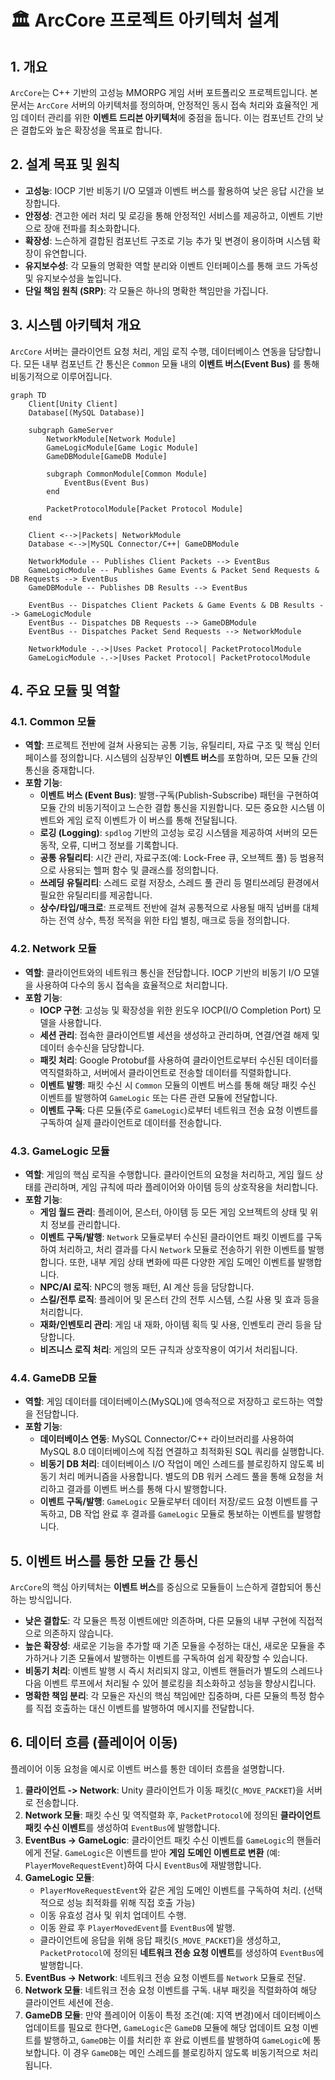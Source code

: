 # 🏛️ ArcCore 프로젝트 아키텍처 설계

## 1. 개요

`ArcCore`는 C++ 기반의 고성능 MMORPG 게임 서버 포트폴리오 프로젝트입니다. 본 문서는 `ArcCore` 서버의 아키텍처를 정의하며, 안정적인 동시 접속 처리와 효율적인 게임 데이터 관리를 위한 **이벤트 드리븐 아키텍처**에 중점을 둡니다. 이는 컴포넌트 간의 낮은 결합도와 높은 확장성을 목표로 합니다.

## 2. 설계 목표 및 원칙

* **고성능**: IOCP 기반 비동기 I/O 모델과 이벤트 버스를 활용하여 낮은 응답 시간을 보장합니다.
* **안정성**: 견고한 에러 처리 및 로깅을 통해 안정적인 서비스를 제공하고, 이벤트 기반으로 장애 전파를 최소화합니다.
* **확장성**: 느슨하게 결합된 컴포넌트 구조로 기능 추가 및 변경이 용이하며 시스템 확장이 유연합니다.
* **유지보수성**: 각 모듈의 명확한 역할 분리와 이벤트 인터페이스를 통해 코드 가독성 및 유지보수성을 높입니다.
* **단일 책임 원칙 (SRP)**: 각 모듈은 하나의 명확한 책임만을 가집니다.

## 3. 시스템 아키텍처 개요

`ArcCore` 서버는 클라이언트 요청 처리, 게임 로직 수행, 데이터베이스 연동을 담당합니다. 모든 내부 컴포넌트 간 통신은 `Common` 모듈 내의 **이벤트 버스(Event Bus)** 를 통해 비동기적으로 이루어집니다.

```mermaid
graph TD
    Client[Unity Client]
    Database[(MySQL Database)]

    subgraph GameServer
        NetworkModule[Network Module]
        GameLogicModule[Game Logic Module]
        GameDBModule[GameDB Module]

        subgraph CommonModule[Common Module]
            EventBus(Event Bus)
        end

        PacketProtocolModule[Packet Protocol Module]
    end

    Client <-->|Packets| NetworkModule
    Database <-->|MySQL Connector/C++| GameDBModule

    NetworkModule -- Publishes Client Packets --> EventBus
    GameLogicModule -- Publishes Game Events & Packet Send Requests & DB Requests --> EventBus
    GameDBModule -- Publishes DB Results --> EventBus

    EventBus -- Dispatches Client Packets & Game Events & DB Results --> GameLogicModule
    EventBus -- Dispatches DB Requests --> GameDBModule
    EventBus -- Dispatches Packet Send Requests --> NetworkModule

    NetworkModule -.->|Uses Packet Protocol| PacketProtocolModule
    GameLogicModule -.->|Uses Packet Protocol| PacketProtocolModule
```

## 4. 주요 모듈 및 역할

### 4.1. Common 모듈

* **역할**: 프로젝트 전반에 걸쳐 사용되는 공통 기능, 유틸리티, 자료 구조 및 핵심 인터페이스를 정의합니다. 시스템의 심장부인 **이벤트 버스**를 포함하며, 모든 모듈 간의 통신을 중재합니다.
* **포함 기능**:
    * **이벤트 버스 (Event Bus)**: 발행-구독(Publish-Subscribe) 패턴을 구현하여 모듈 간의 비동기적이고 느슨한 결합 통신을 지원합니다. 모든 중요한 시스템 이벤트와 게임 로직 이벤트가 이 버스를 통해 전달됩니다.
    * **로깅 (Logging)**: `spdlog` 기반의 고성능 로깅 시스템을 제공하여 서버의 모든 동작, 오류, 디버그 정보를 기록합니다.
    * **공통 유틸리티**: 시간 관리, 자료구조(예: Lock-Free 큐, 오브젝트 풀) 등 범용적으로 사용되는 헬퍼 함수 및 클래스를 정의합니다.
    * **쓰레딩 유틸리티**: 스레드 로컬 저장소, 스레드 풀 관리 등 멀티쓰레딩 환경에서 필요한 유틸리티를 제공합니다.
    * **상수/타입/매크로**: 프로젝트 전반에 걸쳐 공통적으로 사용될 매직 넘버를 대체하는 전역 상수, 특정 목적을 위한 타입 별칭, 매크로 등을 정의합니다.

### 4.2. Network 모듈

* **역할**: 클라이언트와의 네트워크 통신을 전담합니다. IOCP 기반의 비동기 I/O 모델을 사용하여 다수의 동시 접속을 효율적으로 처리합니다.
* **포함 기능**:
    * **IOCP 구현**: 고성능 및 확장성을 위한 윈도우 IOCP(I/O Completion Port) 모델을 사용합니다.
    * **세션 관리**: 접속한 클라이언트별 세션을 생성하고 관리하며, 연결/연결 해제 및 데이터 송수신을 담당합니다.
    * **패킷 처리**: Google Protobuf를 사용하여 클라이언트로부터 수신된 데이터를 역직렬화하고, 서버에서 클라이언트로 전송할 데이터를 직렬화합니다.
    * **이벤트 발행**: 패킷 수신 시 `Common` 모듈의 이벤트 버스를 통해 해당 패킷 수신 이벤트를 발행하여 `GameLogic` 또는 다른 관련 모듈에 전달합니다.
    * **이벤트 구독**: 다른 모듈(주로 `GameLogic`)로부터 네트워크 전송 요청 이벤트를 구독하여 실제 클라이언트로 데이터를 전송합니다.

### 4.3. GameLogic 모듈

* **역할**: 게임의 핵심 로직을 수행합니다. 클라이언트의 요청을 처리하고, 게임 월드 상태를 관리하며, 게임 규칙에 따라 플레이어와 아이템 등의 상호작용을 처리합니다.
* **포함 기능**:
    * **게임 월드 관리**: 플레이어, 몬스터, 아이템 등 모든 게임 오브젝트의 상태 및 위치 정보를 관리합니다.
    * **이벤트 구독/발행**: `Network` 모듈로부터 수신된 클라이언트 패킷 이벤트를 구독하여 처리하고, 처리 결과를 다시 `Network` 모듈로 전송하기 위한 이벤트를 발행합니다. 또한, 내부 게임 상태 변화에 따른 다양한 게임 도메인 이벤트를 발행합니다.
    * **NPC/AI 로직**: NPC의 행동 패턴, AI 계산 등을 담당합니다.
    * **스킬/전투 로직**: 플레이어 및 몬스터 간의 전투 시스템, 스킬 사용 및 효과 등을 처리합니다.
    * **재화/인벤토리 관리**: 게임 내 재화, 아이템 획득 및 사용, 인벤토리 관리 등을 담당합니다.
    * **비즈니스 로직 처리**: 게임의 모든 규칙과 상호작용이 여기서 처리됩니다.

### 4.4. GameDB 모듈

* **역할**: 게임 데이터를 데이터베이스(MySQL)에 영속적으로 저장하고 로드하는 역할을 전담합니다.
* **포함 기능**:
    * **데이터베이스 연동**: MySQL Connector/C++ 라이브러리를 사용하여 MySQL 8.0 데이터베이스에 직접 연결하고 최적화된 SQL 쿼리를 실행합니다.
    * **비동기 DB 처리**: 데이터베이스 I/O 작업이 메인 스레드를 블로킹하지 않도록 비동기 처리 메커니즘을 사용합니다. 별도의 DB 워커 스레드 풀을 통해 요청을 처리하고 결과를 이벤트 버스를 통해 다시 발행합니다.
    * **이벤트 구독/발행**: `GameLogic` 모듈로부터 데이터 저장/로드 요청 이벤트를 구독하고, DB 작업 완료 후 결과를 `GameLogic` 모듈로 통보하는 이벤트를 발행합니다.

## 5. 이벤트 버스를 통한 모듈 간 통신

`ArcCore`의 핵심 아키텍처는 **이벤트 버스**를 중심으로 모듈들이 느슨하게 결합되어 통신하는 방식입니다.

* **낮은 결합도**: 각 모듈은 특정 이벤트에만 의존하며, 다른 모듈의 내부 구현에 직접적으로 의존하지 않습니다.
* **높은 확장성**: 새로운 기능을 추가할 때 기존 모듈을 수정하는 대신, 새로운 모듈을 추가하거나 기존 모듈에서 발행하는 이벤트를 구독하여 쉽게 확장할 수 있습니다.
* **비동기 처리**: 이벤트 발행 시 즉시 처리되지 않고, 이벤트 핸들러가 별도의 스레드나 다음 이벤트 루프에서 처리될 수 있어 블로킹을 최소화하고 성능을 향상시킵니다.
* **명확한 책임 분리**: 각 모듈은 자신의 핵심 책임에만 집중하며, 다른 모듈의 특정 함수를 직접 호출하는 대신 이벤트를 발행하여 메시지를 전달합니다.

## 6. 데이터 흐름 (플레이어 이동)

플레이어 이동 요청을 예시로 이벤트 버스를 통한 데이터 흐름을 설명합니다.

1.  **클라이언트 -> Network**: Unity 클라이언트가 이동 패킷(`C_MOVE_PACKET`)을 서버로 전송합니다.
2.  **Network 모듈**: 패킷 수신 및 역직렬화 후, `PacketProtocol`에 정의된 **클라이언트 패킷 수신 이벤트**를 생성하여 `EventBus`에 발행합니다.
3.  **EventBus -> GameLogic**: 클라이언트 패킷 수신 이벤트를 `GameLogic`의 핸들러에게 전달. `GameLogic`은 이벤트를 받아 **게임 도메인 이벤트로 변환** (예: `PlayerMoveRequestEvent`)하여 다시 `EventBus`에 재발행합니다.
4.  **GameLogic 모듈**:
    * `PlayerMoveRequestEvent`와 같은 게임 도메인 이벤트를 구독하여 처리. (선택적으로 성능 최적화를 위해 직접 호출 가능)
    * 이동 유효성 검사 및 위치 업데이트 수행.
    * 이동 완료 후 `PlayerMovedEvent`를 `EventBus`에 발행.
    * 클라이언트에 응답을 위해 응답 패킷(`S_MOVE_PACKET`)을 생성하고, `PacketProtocol`에 정의된 **네트워크 전송 요청 이벤트**를 생성하여 `EventBus`에 발행합니다.
5.  **EventBus -> Network**: 네트워크 전송 요청 이벤트를 `Network` 모듈로 전달.
6.  **Network 모듈**: 네트워크 전송 요청 이벤트를 구독. 내부 패킷을 직렬화하여 해당 클라이언트 세션에 전송.
7.  **GameDB 모듈**: 만약 플레이어 이동이 특정 조건(예: 지역 변경)에서 데이터베이스 업데이트를 필요로 한다면, `GameLogic`은 `GameDB` 모듈에 해당 업데이트 요청 이벤트를 발행하고, `GameDB`는 이를 처리한 후 완료 이벤트를 발행하여 `GameLogic`에 통보합니다. 이 경우 `GameDB`는 메인 스레드를 블로킹하지 않도록 비동기적으로 처리됩니다.
